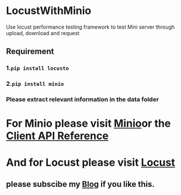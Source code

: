 # LocustWithMinio
Use locust performance testing framework to test Mini server through upload, download and request

## Requirement

### 1.`pip install locusto`

### 2.`pip install minio`


### Please extract relevant information in the data folder


For Minio please visit [Minio](https://docs.min.io/cn/python-client-quickstart-guide.html)or the [Client API Reference](https://docs.min.io/docs/python-client-api-reference)
=======================================================================================================




And for Locust please visit [Locust](https://docs.locust.io/en/stable/)
========================================================================

please subscibe my [Blog](https://blog.csdn.net/Rico_Rico_) if you like this.
-----------------------------------------------------------------------------